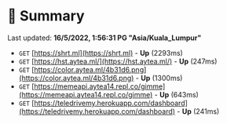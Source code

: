 # 📖 Summary
Last updated: **16/5/2022, 1:56:31 PG "Asia/Kuala_Lumpur"**

- `GET` [https://shrt.ml](https://shrt.ml) - **Up** (2293ms)
- `GET` [https://hst.aytea.ml/](https://hst.aytea.ml/) - **Up** (247ms)
- `GET` [https://color.aytea.ml/4b31d6.png](https://color.aytea.ml/4b31d6.png) - **Up** (1300ms)
- `GET` [https://memeapi.aytea14.repl.co/gimme](https://memeapi.aytea14.repl.co/gimme) - **Up** (643ms)
- `GET` [https://teledrivemy.herokuapp.com/dashboard](https://teledrivemy.herokuapp.com/dashboard) - **Up** (241ms)
